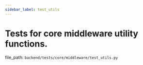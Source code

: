 ```yaml
---
sidebar_label: test_utils
---
```


# Tests for core middleware utility functions.

  file_path: `backend/tests/core/middleware/test_utils.py`
